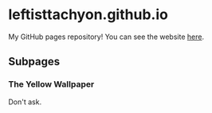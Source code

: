 # leftisttachyon.github.io  
My GitHub pages repository! You can see the website [here](https://leftisttachyon.github.io).  

## Subpages
### The Yellow Wallpaper
Don't ask.

